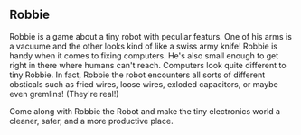 ## Robbie

Robbie is a game about a tiny robot with peculiar featurs. One of his arms is a vacuume and the other looks kind of like a swiss army knife! Robbie is handy when it comes to fixing computers. He's also small enough to get right in there where humans can't reach. Computers look quite different to tiny Robbie. In fact, Robbie the robot encounters all sorts of different obsticals such as fried wires, loose wires, exloded capacitors, or maybe even gremlins! (They're real!)

Come along with Robbie the Robot and make the tiny electronics world a cleaner, safer, and a more productive place.
